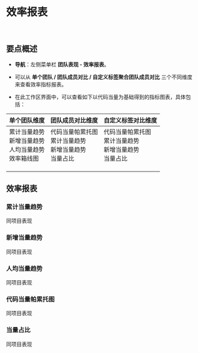 # 效率报表

<br />

## 要点概述

-   **导航**：左侧菜单栏 **团队表现 - 效率报表**。

-   可以从 **单个团队 / 团队成员对比 / 自定义标签聚合团队成员对比** 三个不同维度来查看效率指标报表。

-   在此工作区界面中，可以查看如下以代码当量为基础得到的指标图表，具体包括：

| 单个团队维度                                                                 | 团队成员对比维度                                                               | 自定义标签对比维度                                                             |
| ---------------------------------------------------------------------------- | ------------------------------------------------------------------------------ | ------------------------------------------------------------------------------ |
| 累计当量趋势<br />新增当量趋势<br />人均当量趋势<br />效率箱线图<br /><br /> | 代码当量帕累托图<br />累计当量趋势<br />新增当量趋势<br />当量占比<br /><br /> | 代码当量帕累托图<br />累计当量趋势<br />新增当量趋势<br />当量占比<br /><br /> |

## 效率报表

### 累计当量趋势

同项目表现

### 新增当量趋势

同项目表现

### 人均当量趋势

同项目表现

### 代码当量帕累托图

同项目表现

### 当量占比

同项目表现
